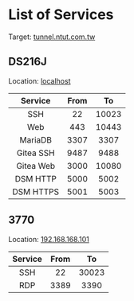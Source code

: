# List of Services

Target: [tunnel.ntut.com.tw](#)

## DS216J

Location: [localhost](#)

|  Service  | From |  To   |
| :-------: | :--: | :---: |
|    SSH    |  22  | 10023 |
|    Web    | 443  | 10443 |
|  MariaDB  | 3307 | 3307  |
| Gitea SSH | 9487 | 9488  |
| Gitea Web | 3000 | 10080 |
| DSM HTTP  | 5000 | 5002  |
| DSM HTTPS | 5001 | 5003  |

## 3770

Location: [192.168.168.101](#)

|    Service    | From |  To   |
| :-----------: | :--: | :---: |
|      SSH      |  22  | 30023 |
|      RDP      | 3389 | 3390  |
